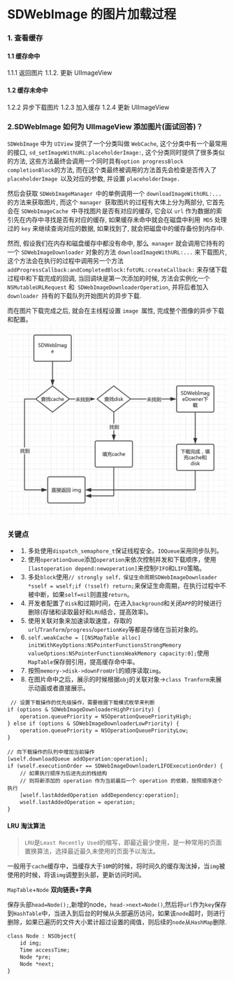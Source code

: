 # SDWebImage 的图片加载过程

### 1. 查看缓存
#### 1.1 缓存命中
1.1.1 返回图片
1.1.2. 更新 UIImageView
#### 1.2 缓存未命中
1.2.2 异步下载图片
1.2.3 加入缓存
1.2.4 更新 UIImageView



### 2.SDWebImage 如何为 UIImageView 添加图片(面试回答)？

`SDWebImage` 中为 `UIView` 提供了一个分类叫做 `WebCache`, 这个分类中有一个最常用的接口, `sd_setImageWithURL:placeholderImage:`, 这个分类同时提供了很多类似的方法, 这些方法最终会调用一个同时具有` option progressBlock completionBlock `的方法, 而在这个类最终被调用的方法首先会检查是否传入了 `placeholderImage `以及对应的参数, 并设置 `placeholderImage.`

然后会获取 `SDWebImageManager `中的单例调用一个 `downloadImageWithURL:... `的方法来获取图片, 而这个 `manager `获取图片的过程有大体上分为两部分, 它首先会在 `SDWebImageCache `中寻找图片是否有对应的缓存, 它会以 `url` 作为数据的索引先在内存中寻找是否有对应的缓存, 如果缓存未命中就会在磁盘中利用` MD5` 处理过的 `key` 来继续查询对应的数据, 如果找到了, 就会把磁盘中的缓存备份到内存中.

然而, 假设我们在内存和磁盘缓存中都没有命中, 那么` manager` 就会调用它持有的一个 `SDWebImageDownloader` 对象的方法 `downloadImageWithURL:...` 来下载图片, 这个方法会在执行的过程中调用另一个方法 `addProgressCallback:andCompletedBlock:fotURL:createCallback:` 来存储下载过程中和下载完成的回调, 当回调块是第一次添加的时候, 方法会实例化一个 `NSMutableURLRequest` 和` SDWebImageDownloaderOperation`, 并将后者加入 `downloader `持有的下载队列开始图片的异步下载.

而在图片下载完成之后, 就会在主线程设置 `image `属性, 完成整个图像的异步下载和配置。
![-w589](media/16148422280138.jpg)




### 关键点
- 1. 多处使用`dispatch_semaphore_t`保证线程安全。`IOQueue`采用同步队列。
- 2. 使用`operationQueue`添加`operation`来依次控制并发和下载顺序，使用`[lastoperation depend:newoperation]`来控制`FIFO`和`LIFO`策略。
- 3. 多处`block`使用`// strongly self，保证生命周期SDWebImageDownloader *sself = wself;if (!sself) return;`来保证生命周期，在执行过程中不被中断，如果`self=nil`则直接`return`。
- 4. 开发者配置了`disk`和过期时间，在进入`background`和关闭`APP`的时候进行删除(存储和读取最好和`LRU`结合，提高效率)。
- 5. 使用关联对象来加速读取速度，存取的`url`/`Tranform`/`progress`/`opertionKey`等都是存储在当前对象的。
- 6. `self.weakCache = [[NSMapTable alloc] initWithKeyOptions:NSPointerFunctionsStrongMemory valueOptions:NSPointerFunctionsWeakMemory capacity:0];`使用`MapTable`保存弱引用，提高缓存命中率。
- 7. 按照`memory->disk->downFromUrl`的顺序读取`img`。
- 8. 在图片命中之后，展示的时候根据`obj`的关联对象->`class Tranform`来展示动画或者直接展示。



```objc
 // 设置下载操作的优先级操作，需要根据下载模式枚举来判断
if (options & SDWebImageDownloaderHighPriority) {
    operation.queuePriority = NSOperationQueuePriorityHigh;
} else if (options & SDWebImageDownloaderLowPriority) {
    operation.queuePriority = NSOperationQueuePriorityLow;
}

// 向下载操作的队列中增加当前操作
[wself.downloadQueue addOperation:operation];
if (wself.executionOrder == SDWebImageDownloaderLIFOExecutionOrder) {
    // 如果执行顺序为后进先出的栈结构
    // 则将新添加的 operation 作为当前最后一个 operation 的依赖，按照顺序逐个执行
    [wself.lastAddedOperation addDependency:operation];
    wself.lastAddedOperation = operation;
}
```

#### LRU 淘汰算法
> `LRU`是`Least Recently Used`的缩写，即最近最少使用，是一种常用的页面置换算法，选择最近最久未使用的页面予以淘汰。
> 


一般用于`cache`缓存中，当缓存大于`10M`的时候，将时间久的缓存淘汰掉，当`img`被使用的时候，将该`img`调整到头部，更新访问时间。

`MapTable`+`Node`
**双向链表+字典**

保存头部`head=Node();`,新增的node，`head->next=Node()`,然后将`url`作为`key`保存到`HashTable`中，当进入到后台的时候从头部遍历访问，如果该`node`超时，则进行删除，如果已遍历的文件大小累计超过设置的阈值，则后续的`node`从`HashMap`删除.

```objc
class Node : NSObject{
    id img;
    Time accessTime;
    Node *pre;
    Node *next;
}
```
